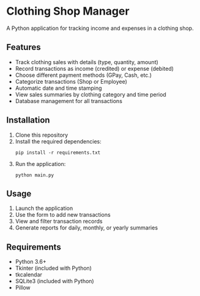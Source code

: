 # Clothing Shop Manager

A Python application for tracking income and expenses in a clothing shop.

## Features

- Track clothing sales with details (type, quantity, amount)
- Record transactions as income (credited) or expense (debited)
- Choose different payment methods (GPay, Cash, etc.)
- Categorize transactions (Shop or Employee)
- Automatic date and time stamping
- View sales summaries by clothing category and time period
- Database management for all transactions

## Installation

1. Clone this repository
2. Install the required dependencies:
   ```
   pip install -r requirements.txt
   ```
3. Run the application:
   ```
   python main.py
   ```

## Usage

1. Launch the application
2. Use the form to add new transactions
3. View and filter transaction records
4. Generate reports for daily, monthly, or yearly summaries

## Requirements

- Python 3.6+
- Tkinter (included with Python)
- tkcalendar
- SQLite3 (included with Python)
- Pillow
